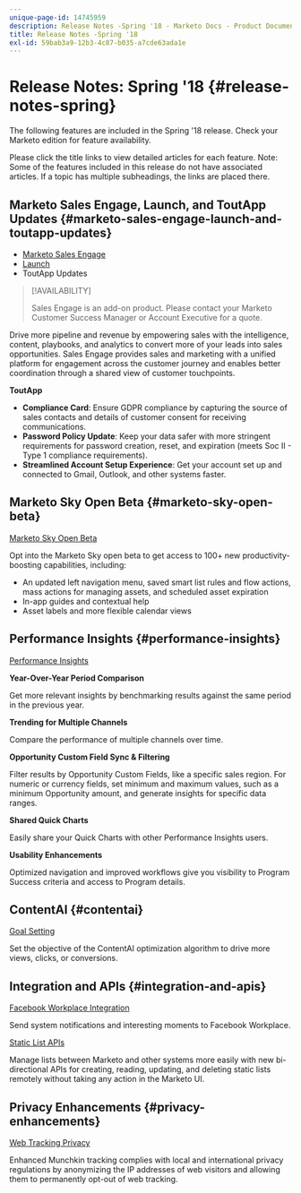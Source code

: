 ```yaml
---
unique-page-id: 14745959
description: Release Notes -Spring '18 - Marketo Docs - Product Documentation
title: Release Notes -Spring '18
exl-id: 59bab3a9-12b3-4c87-b035-a7cde63ada1e
---
```

# Release Notes: Spring '18 {#release-notes-spring}

The following features are included in the Spring '18 release. Check your Marketo edition for feature availability.

Please click the title links to view detailed articles for each feature. Note: Some of the features included in this release do not have associated articles. If a topic has multiple subheadings, the links are placed there.

## Marketo Sales Engage, Launch, and ToutApp Updates {#marketo-sales-engage-launch-and-toutapp-updates}

* [Marketo Sales Engage](/help/marketo/product-docs/marketo-sales-connect/getting-started/sales-connect-overview.md)
* [Launch](/help/marketo/product-docs/marketo-sales-connect/getting-started/sales-connect-overview.md)
* ToutApp Updates

>[!AVAILABILITY]
>
>Sales Engage is an add-on product. Please contact your Marketo Customer Success Manager or Account Executive for a quote.

Drive more pipeline and revenue by empowering sales with the intelligence, content, playbooks, and analytics to convert more of your leads into sales opportunities. Sales Engage provides sales and marketing with a unified platform for engagement across the customer journey and enables better coordination through a shared view of customer touchpoints.

**ToutApp**

* **Compliance Card**: Ensure GDPR compliance by capturing the source of sales contacts and details of customer consent for receiving communications.
* **Password Policy Update**: Keep your data safer with more stringent requirements for password creation, reset, and expiration (meets Soc II - Type 1 compliance requirements).
* **Streamlined Account Setup Experience**: Get your account set up and connected to Gmail, Outlook, and other systems faster.

## Marketo Sky Open Beta {#marketo-sky-open-beta}

[Marketo Sky Open Beta](https://help.marketo.com/)

Opt into the Marketo Sky open beta to get access to 100+ new productivity-boosting capabilities, including:

* An updated left navigation menu, saved smart list rules and flow actions, mass actions for managing assets, and scheduled asset expiration
* In-app guides and contextual help
* Asset labels and more flexible calendar views

## Performance Insights {#performance-insights}

[Performance Insights](/help/marketo/product-docs/reporting/performance-insights/performance-insights-overview.md)

**Year-Over-Year Period Comparison**

Get more relevant insights by benchmarking results against the same period in the previous year.

**Trending for Multiple Channels**

Compare the performance of multiple channels over time.

**Opportunity Custom Field Sync & Filtering**

Filter results by Opportunity Custom Fields, like a specific sales region. For numeric or currency fields, set minimum and maximum values, such as a minimum Opportunity amount, and generate insights for specific data ranges.

**Shared Quick Charts**

Easily share your Quick Charts with other Performance Insights users.

**Usability Enhancements**

Optimized navigation and improved workflows give you visibility to Program Success criteria and access to Program details.

## ContentAI {#contentai}

[Goal Setting](/help/marketo/product-docs/predictive-content/getting-started/algorithm-goal-settings.md)

Set the objective of the ContentAI optimization algorithm to drive more views, clicks, or conversions.

## Integration and APIs {#integration-and-apis}

[Facebook Workplace Integration](/help/marketo/product-docs/administration/additional-integrations/add-workplace-by-facebook-as-a-launchpoint-service.md)

Send system notifications and interesting moments to Facebook Workplace.

[Static List APIs](https://developers.marketo.com/rest-api/assets/static-lists/)

Manage lists between Marketo and other systems more easily with new bi-directional APIs for creating, reading, updating, and deleting static lists remotely without taking any action in the Marketo UI.

## Privacy Enhancements {#privacy-enhancements}

[Web Tracking Privacy](https://developers.marketo.com/javascript-api/lead-tracking/)

Enhanced Munchkin tracking complies with local and international privacy regulations by anonymizing the IP addresses of web visitors and allowing them to permanently opt-out of web tracking.
